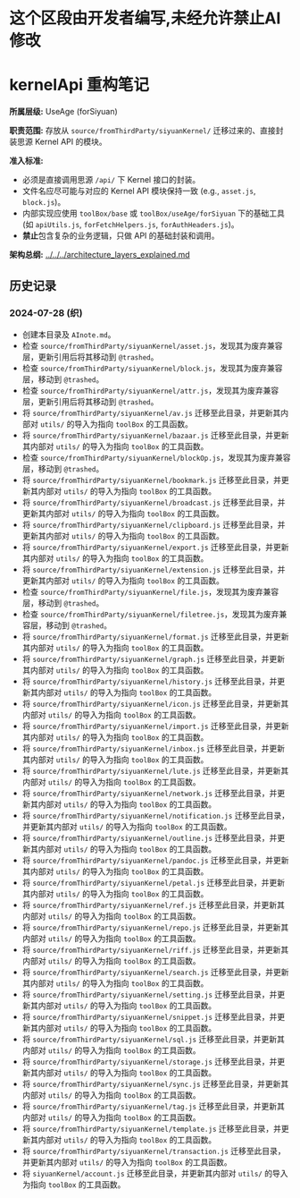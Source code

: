 # 这个区段由开发者编写,未经允许禁止AI修改

# kernelApi 重构笔记

**所属层级:** UseAge (forSiyuan)

**职责范围:** 存放从 `source/fromThirdParty/siyuanKernel/` 迁移过来的、直接封装思源 Kernel API 的模块。

**准入标准:**
- 必须是直接调用思源 `/api/` 下 Kernel 接口的封装。
- 文件名应尽可能与对应的 Kernel API 模块保持一致 (e.g., `asset.js`, `block.js`)。
- 内部实现应使用 `toolBox/base` 或 `toolBox/useAge/forSiyuan` 下的基础工具 (如 `apiUtils.js`, `forFetchHelpers.js`, `forAuthHeaders.js`)。
- **禁止**包含复杂的业务逻辑，只做 API 的基础封装和调用。

**架构总纲:** [../../../architecture_layers_explained.md](../../../architecture_layers_explained.md)

## 历史记录

### 2024-07-28 (织)
- 创建本目录及 `AInote.md`。
- 检查 `source/fromThirdParty/siyuanKernel/asset.js`，发现其为废弃兼容层，更新引用后将其移动到 `@trashed`。
- 检查 `source/fromThirdParty/siyuanKernel/block.js`，发现其为废弃兼容层，移动到 `@trashed`。
- 检查 `source/fromThirdParty/siyuanKernel/attr.js`，发现其为废弃兼容层，更新引用后将其移动到 `@trashed`。
- 将 `source/fromThirdParty/siyuanKernel/av.js` 迁移至此目录，并更新其内部对 `utils/` 的导入为指向 `toolBox` 的工具函数。
- 将 `source/fromThirdParty/siyuanKernel/bazaar.js` 迁移至此目录，并更新其内部对 `utils/` 的导入为指向 `toolBox` 的工具函数。
- 检查 `source/fromThirdParty/siyuanKernel/blockOp.js`，发现其为废弃兼容层，移动到 `@trashed`。
- 将 `source/fromThirdParty/siyuanKernel/bookmark.js` 迁移至此目录，并更新其内部对 `utils/` 的导入为指向 `toolBox` 的工具函数。
- 将 `source/fromThirdParty/siyuanKernel/broadcast.js` 迁移至此目录，并更新其内部对 `utils/` 的导入为指向 `toolBox` 的工具函数。
- 将 `source/fromThirdParty/siyuanKernel/clipboard.js` 迁移至此目录，并更新其内部对 `utils/` 的导入为指向 `toolBox` 的工具函数。
- 将 `source/fromThirdParty/siyuanKernel/export.js` 迁移至此目录，并更新其内部对 `utils/` 的导入为指向 `toolBox` 的工具函数。
- 将 `source/fromThirdParty/siyuanKernel/extension.js` 迁移至此目录，并更新其内部对 `utils/` 的导入为指向 `toolBox` 的工具函数。
- 检查 `source/fromThirdParty/siyuanKernel/file.js`，发现其为废弃兼容层，移动到 `@trashed`。
- 检查 `source/fromThirdParty/siyuanKernel/filetree.js`，发现其为废弃兼容层，移动到 `@trashed`。
- 将 `source/fromThirdParty/siyuanKernel/format.js` 迁移至此目录，并更新其内部对 `utils/` 的导入为指向 `toolBox` 的工具函数。
- 将 `source/fromThirdParty/siyuanKernel/graph.js` 迁移至此目录，并更新其内部对 `utils/` 的导入为指向 `toolBox` 的工具函数。
- 将 `source/fromThirdParty/siyuanKernel/history.js` 迁移至此目录，并更新其内部对 `utils/` 的导入为指向 `toolBox` 的工具函数。
- 将 `source/fromThirdParty/siyuanKernel/icon.js` 迁移至此目录，并更新其内部对 `utils/` 的导入为指向 `toolBox` 的工具函数。
- 将 `source/fromThirdParty/siyuanKernel/import.js` 迁移至此目录，并更新其内部对 `utils/` 的导入为指向 `toolBox` 的工具函数。
- 将 `source/fromThirdParty/siyuanKernel/inbox.js` 迁移至此目录，并更新其内部对 `utils/` 的导入为指向 `toolBox` 的工具函数。
- 将 `source/fromThirdParty/siyuanKernel/lute.js` 迁移至此目录，并更新其内部对 `utils/` 的导入为指向 `toolBox` 的工具函数。
- 将 `source/fromThirdParty/siyuanKernel/network.js` 迁移至此目录，并更新其内部对 `utils/` 的导入为指向 `toolBox` 的工具函数。
- 将 `source/fromThirdParty/siyuanKernel/notification.js` 迁移至此目录，并更新其内部对 `utils/` 的导入为指向 `toolBox` 的工具函数。
- 将 `source/fromThirdParty/siyuanKernel/outline.js` 迁移至此目录，并更新其内部对 `utils/` 的导入为指向 `toolBox` 的工具函数。
- 将 `source/fromThirdParty/siyuanKernel/pandoc.js` 迁移至此目录，并更新其内部对 `utils/` 的导入为指向 `toolBox` 的工具函数。
- 将 `source/fromThirdParty/siyuanKernel/petal.js` 迁移至此目录，并更新其内部对 `utils/` 的导入为指向 `toolBox` 的工具函数。
- 将 `source/fromThirdParty/siyuanKernel/ref.js` 迁移至此目录，并更新其内部对 `utils/` 的导入为指向 `toolBox` 的工具函数。
- 将 `source/fromThirdParty/siyuanKernel/repo.js` 迁移至此目录，并更新其内部对 `utils/` 的导入为指向 `toolBox` 的工具函数。
- 将 `source/fromThirdParty/siyuanKernel/riff.js` 迁移至此目录，并更新其内部对 `utils/` 的导入为指向 `toolBox` 的工具函数。
- 将 `source/fromThirdParty/siyuanKernel/search.js` 迁移至此目录，并更新其内部对 `utils/` 的导入为指向 `toolBox` 的工具函数。
- 将 `source/fromThirdParty/siyuanKernel/setting.js` 迁移至此目录，并更新其内部对 `utils/` 的导入为指向 `toolBox` 的工具函数。
- 将 `source/fromThirdParty/siyuanKernel/snippet.js` 迁移至此目录，并更新其内部对 `utils/` 的导入为指向 `toolBox` 的工具函数。
- 将 `source/fromThirdParty/siyuanKernel/sql.js` 迁移至此目录，并更新其内部对 `utils/` 的导入为指向 `toolBox` 的工具函数。
- 将 `source/fromThirdParty/siyuanKernel/storage.js` 迁移至此目录，并更新其内部对 `utils/` 的导入为指向 `toolBox` 的工具函数。
- 将 `source/fromThirdParty/siyuanKernel/sync.js` 迁移至此目录，并更新其内部对 `utils/` 的导入为指向 `toolBox` 的工具函数。
- 将 `source/fromThirdParty/siyuanKernel/tag.js` 迁移至此目录，并更新其内部对 `utils/` 的导入为指向 `toolBox` 的工具函数。
- 将 `source/fromThirdParty/siyuanKernel/template.js` 迁移至此目录，并更新其内部对 `utils/` 的导入为指向 `toolBox` 的工具函数。
- 将 `source/fromThirdParty/siyuanKernel/transaction.js` 迁移至此目录，并更新其内部对 `utils/` 的导入为指向 `toolBox` 的工具函数。
- 将 `siyuanKernel/account.js` 迁移至此目录，并更新其内部对 `utils/` 的导入为指向 `toolBox` 的工具函数。 